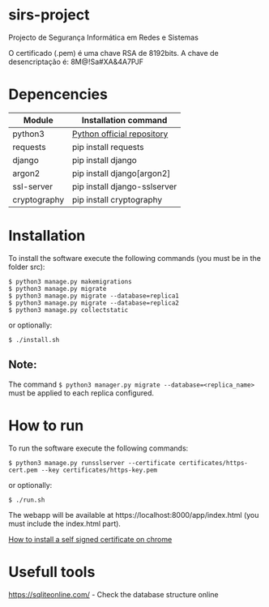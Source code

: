 # sirs-project
Projecto de Segurança Informática em Redes e Sistemas

O certificado (.pem) é uma chave RSA de 8192bits. A chave de desencriptação é:
8M@!Sa#XA&4A7PJF


# Depencencies
| Module | Installation command |
| ------ | -------------------- |
|python3 | [Python official repository](https://www.python.org/downloads/)
|requests| pip install requests |
|django  | pip install django   |
|argon2  | pip install django[argon2] |
|ssl-server | pip install django-sslserver|
|cryptography | pip install cryptography|


# Installation
To install the software execute the following commands (you must be in the folder src):
``` ssh
$ python3 manage.py makemigrations
$ python3 manage.py migrate
$ python3 manage.py migrate --database=replica1
$ python3 manage.py migrate --database=replica2
$ python3 manage.py collectstatic
```

or optionally:

``` ssh
$ ./install.sh
```


## Note:
The command `$ python3 manager.py migrate --database=<replica_name>` must be applied to each replica configured.


# How to run
To run the software execute the following commands:
``` ssh
$ python3 manage.py runsslserver --certificate certificates/https-cert.pem --key certificates/https-key.pem
```

or optionally:

``` ssh
$ ./run.sh
```


The webapp will be available at https://localhost:8000/app/index.html (you must include the index.html part).

[How to install a self signed certificate on chrome](https://stackoverflow.com/questions/7580508/getting-chrome-to-accept-self-signed-localhost-certificate?page=1&tab=votes#tab-top)


# Usefull tools
https://sqliteonline.com/ - Check the database structure online
